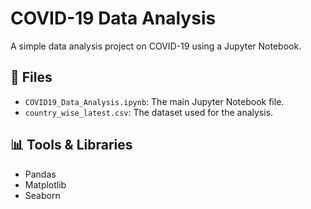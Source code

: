 # COVID-19 Data Analysis

A simple data analysis project on COVID-19 using a Jupyter Notebook.

## 📂 Files
- `COVID19_Data_Analysis.ipynb`: The main Jupyter Notebook file.
- `country_wise_latest.csv`: The dataset used for the analysis.

## 📊 Tools & Libraries
- Pandas
- Matplotlib
- Seaborn
